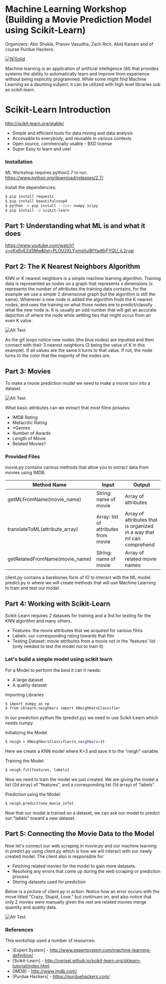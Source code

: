 # Machine Learning Workshop (Building a Movie Prediction Model using Scikit-Learn)

Organizers: Abir Shukla, Pranav Vasudha, Zach Rich, Abid Kaisani and of course Purdue Hackers.


[![N|Solid](https://scontent.ford1-1.fna.fbcdn.net/v/t31.0-8/15039595_1452337184794971_3518725059444282501_o.png?oh=4f9d299fac56b50c78023b8f00972798&oe=5B0944BD)](https://purduehackers.com/)

Machine learning is an application of artificial intelligence (AI) that provides systems the ability to automatically learn and improve from experience without being explicitly programmed. While some might find Machine Learning as a daunting subject, it can be utilized with high level libraries sub as scikit-learn.


# Scikit-Learn Introduction
http://scikit-learn.org/stable/
  - Simple and efficient tools for data mining and data analysis
  - Accessible to everybody, and reusable in various contexts
  - Open source, commercially usable - BSD license
  - Super Easy to learn and use!

### Installation

ML Workshop requires python2.7 to run.
https://www.python.org/download/releases/2.7/

Install the dependencies:
```sh
$ pip install requests
$ pip install beautifulsoup4
$ python -m pip install --user numpy scipy
$ pip install -U scikit-learn
```

## Part 1: Understanding what ML is and what it does
https://www.youtube.com/watch?v=cKxRvEZd3Mw&list=PLOU2XLYxmsIIuiBfYad6rFYQU_jL2ryal

## Part 2: The K Nearest Neighbors Algorithm

KNN or K nearest neighbors is a simple machine learning algorithm. Training data is represented as nodes on a graph that represents x dimensions (x represents the number of attributes the training data contains, for the example we use a simple 2 dimensional graph but the algorithm is still the same). Whenever a new node is added the algorithm finds the K nearest nodes, and uses the training on what those nodes are to predict/classify what the new node is. K is usually an odd number that will get an accurate depiction of where the node while settling ties that might occur from an even K value.

![Alt Text](https://raw.githubusercontent.com/shoekla/Machine-Learning-Workshop/master/Docs/knn.gif)

As the gif loops notice new nodes (the blue nodes) are inputted and then connect with their 3 nearest neighbors (3 being the value of K in this example). If all values are the same it turns to that value. If not, the node turns to the color that the majority of the nodes are.




## Part 3: Movies

To make a movie prediction model we need to make a movie turn into a dataset.

![Alt Text](https://raw.githubusercontent.com/shoekla/Machine-Learning-Workshop/master/Docs/movie_graph.png)

What basic attributes can we extract that most films possess:

* IMDB Rating
* Metacritic Rating
* *Genres
* Number of Awards
* Length of Movie
* Related Movies?


### Provided Files

movie.py contains various methods that allow you to extract data from movies using IMDB.

| Method Name | Input | Output |
| ------ | ------ |------ |
|getMLFromName(movie_name)| String: name of movie | Array of attributes |
|translateToML(attribute_array)| Array: list of attributes from movie| Array of attributes that is organized in a way that ml can comprehend |
|getRelatedFromName(movie_name)| String: name of movie | Array of related movie names |

client.py contains a barebones form of IO to interact with the ML model.
predict.py is where we will create methods that will use Machine Learning to train and test our model.

## Part 4: Working with Scikit-Learn

Scikit-Learn requires 2 datasets for training and a 3rd for testing for the KNN algorithm and many others.
* Features: the movie attributes that we acquired for various films
* Labels: our corresponding rating towards that film
* Testing Dataset: movie attributes from a movie not in the 'features' list (only needed to test the model not to train it)

### Let's build a simple model using scikit learn

For a Model to perform the best it can it needs:

* A large dataset
* A quality dataset

Importing Libraries
```sh
$ import numpy as np
$ from sklearn.neighbors import KNeighborsClassifier
```
In our prediction python file (predict.py) we need to use Scikit-Learn which needs numpy.

Initializing the Model
```sh
$ neigh = KNeighborsClassifier(n_neighbors=3)
```
Here we create a KNN model where K=3 and save it to the "neigh" variable.

Training the Model:
```sh
$ neigh.fit(features, labels)
```
Now we need to train the model we just created. We are giving the model a list (2d array) of "features", and a corresponding list (1d array) of "labels".

Prediction using the Model:
```sh
$ neigh.predict(new_movie_info)
```
Now that our model is trained on a dataset, we can ask our model to predict our "labels" toward a new dataset.

## Part 5: Connecting the Movie Data to the Model
Now let's connect our web scraping in movie.py and our machine learning in predict.py using client.py which is how we will interact with our newly created model. The client also is responsible for:

* Fetching related movies for the model to gain more datasets.
* Resolving any errors that come up during the web scraping or prediction process
* Storing datasets used for prediction

Below is a picture of client.py in action. Notice how an error occurs with the move titled "Crazy, Stupid, Love." but continues on, and also notice that only 2 movies were manually given the rest are related movies merge quantity and quality data.

![Alt Text](https://raw.githubusercontent.com/shoekla/Machine-Learning-Workshop/master/Docs/client.png)


### References

This workshop used a number of resources:

* [Expert System] - http://www.expertsystem.com/machine-learning-definition/
* [Scikit-Learn] - http://ogrisel.github.io/scikit-learn.org/sklearn-tutorial/index.html
* [IMDB] - http://www.imdb.com/
* [Purdue Hackers] - https://purduehackers.com/




